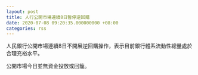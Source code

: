 ```yaml
---
layout: post
title: 人行公開市場連續8日暫停逆回購
date: 2020-07-08 09:20:35.000000000 +08:00
categories: rss
---
```


人民銀行公開市場連續8日不開展逆回購操作，表示目前銀行體系流動性總量處於合理充裕水平。

公開市場今日並無資金投放或回籠。
